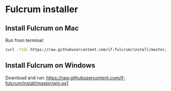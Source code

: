 # Fulcrum installer

## Install Fulcrum on Mac
Run from terminal:
```bash
curl -fsSL https://raw.githubusercontent.com/if-fulcrum/install/master/mac | bash
```

## Install Fulcrum on Windows
Download and run: https://raw.githubusercontent.com/if-fulcrum/install/master/win.ps1
